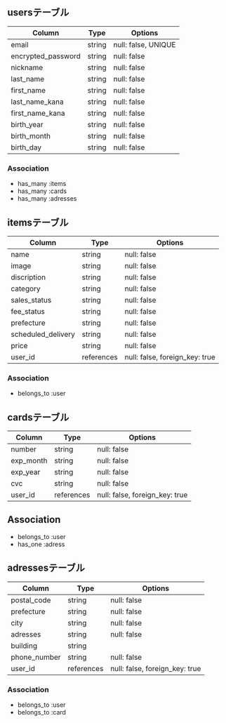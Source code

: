 ## usersテーブル

| Column             | Type   | Options             |
| ------------------ | ------ | ------------------- |
| email              | string | null: false, UNIQUE |
| encrypted_password | string | null: false         |
| nickname           | string | null: false         |
| last_name          | string | null: false         |
| first_name         | string | null: false         |
| last_name_kana     | string | null: false         |
| first_name_kana    | string | null: false         |
| birth_year         | string | null: false         |
| birth_month        | string | null: false         |
| birth_day          | string | null: false         |

### Association

- has_many :items
- has_many :cards
- has_many :adresses


## itemsテーブル

| Column             | Type       | Options                            |
| ------------------ | ---------- | ---------------------------------- |
| name               | string     | null: false                        |
| image              | string     | null: false                        |
| discription        | string     | null: false                        |
| category           | string     | null: false                        |
| sales_status       | string     | null: false                        |
| fee_status         | string     | null: false                        |
| prefecture         | string     | null: false                        |
| scheduled_delivery | string     | null: false                        |
| price              | string     | null: false                        |
| user_id            | references | null: false, foreign_key: true |


### Association

- belongs_to :user


## cardsテーブル

| Column             | Type       | Options                            |
| ------------------ | ---------- | ---------------------------------- |
| number             | string     | null: false                        |
| exp_month          | string     | null: false                        |
| exp_year           | string     | null: false                        |
| cvc                | string     | null: false                        |
| user_id            | references | null: false, foreign_key: true     |


## Association

- belongs_to :user
- has_one :adress

## adressesテーブル

| Column             | Type       | Options                            |
| ------------------ | ------     | ---------------------------------- | 
| postal_code        | string     | null: false                        |
| prefecture         | string     | null: false                        |
| city               | string     | null: false                        |
| adresses           | string     | null: false                        |
| building           | string     |                                    |
| phone_number       | string     | null: false                        |
| user_id            | references | null: false, foreign_key: true     |


### Association

- belongs_to :user 
- belongs_to :card